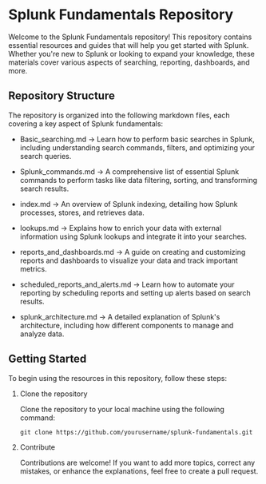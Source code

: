 # Splunk Fundamentals Repository
Welcome to the Splunk Fundamentals repository! This repository contains essential resources and guides that will help you get started with Splunk. Whether you're new to Splunk or looking to expand your knowledge, these materials cover various aspects of searching, reporting, dashboards, and more.

## Repository Structure
The repository is organized into the following markdown files, each covering a key aspect of Splunk fundamentals:

* Basic_searching.md
-> Learn how to perform basic searches in Splunk, including understanding search commands, filters, and optimizing your search queries.

* Splunk_commands.md
-> A comprehensive list of essential Splunk commands to perform tasks like data filtering, sorting, and transforming search results.

* index.md
-> An overview of Splunk indexing, detailing how Splunk processes, stores, and retrieves data.

* lookups.md
-> Explains how to enrich your data with external information using Splunk lookups and integrate it into your searches.

* reports_and_dashboards.md
-> A guide on creating and customizing reports and dashboards to visualize your data and track important metrics.

* scheduled_reports_and_alerts.md
-> Learn how to automate your reporting by scheduling reports and setting up alerts based on search results.

* splunk_architecture.md
-> A detailed explanation of Splunk's architecture, including how different components to manage and analyze data.

## Getting Started

To begin using the resources in this repository, follow these steps:

1. Clone the repository

   Clone the repository to your local machine using the following command:

   `git clone https://github.com/yourusername/splunk-fundamentals.git`

2. Contribute

   Contributions are welcome! If you want to add more topics, correct any mistakes, or enhance the explanations, feel free to create a pull request.
